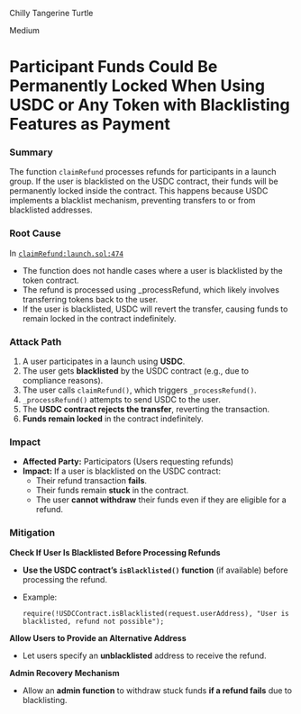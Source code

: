 Chilly Tangerine Turtle

Medium

# Participant Funds Could Be Permanently Locked When Using USDC or Any Token with Blacklisting Features as Payment

### Summary

The function `claimRefund` processes refunds for participants in a launch group.
If the user is blacklisted on the USDC contract, their funds will be permanently locked inside the contract.
This happens because USDC implements a blacklist mechanism, preventing transfers to or from blacklisted addresses.

### Root Cause

In [`claimRefund:launch.sol:474` ](https://github.com/sherlock-audit/2025-02-rova/blob/53fb6d71d253676bfbd00926e8f217f40c62d8c5/rova-contracts/src/Launch.sol#L474:L494)
- The function does not handle cases where a user is blacklisted by the token contract.
- The refund is processed using _processRefund, which likely involves transferring tokens back to the user.
- If the user is blacklisted, USDC will revert the transfer, causing funds to remain locked in the contract indefinitely.

### Attack Path

1.  A user participates in a launch using **USDC**.
2.  The user gets **blacklisted** by the USDC contract (e.g., due to compliance reasons).
3.  The user calls `claimRefund()`, which triggers `_processRefund()`.
4.  `_processRefund()` attempts to send USDC to the user.
5.  The **USDC contract rejects the transfer**, reverting the transaction.
6.  **Funds remain locked** in the contract indefinitely.

### Impact

- **Affected Party:** Participators (Users requesting refunds)
- **Impact:** If a user is blacklisted on the USDC contract:
    - Their refund transaction **fails**.
    - Their funds remain **stuck** in the contract.
    - The user **cannot withdraw** their funds even if they are eligible for a refund.


### Mitigation

**Check If User Is Blacklisted Before Processing Refunds**

- **Use the USDC contract’s `isBlacklisted()` function** (if available) before processing the refund.
    
- Example:
    
    ```Solidity
    require(!USDCContract.isBlacklisted(request.userAddress), "User is blacklisted, refund not possible");
    ```
    

 **Allow Users to Provide an Alternative Address**

- Let users specify an **unblacklisted** address to receive the refund.

**Admin Recovery Mechanism**

- Allow an **admin function** to withdraw stuck funds **if a refund fails** due to blacklisting.